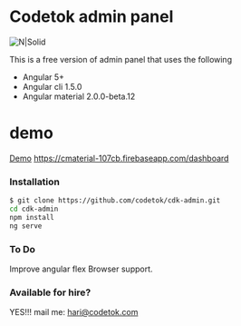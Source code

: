 # Codetok admin panel

![N|Solid](https://raw.githubusercontent.com/codetok/cdk-admin/master/src/assets/image.png)

This is a free version of admin panel that uses the following 

  - Angular 5+
  - Angular cli 1.5.0
  - Angular material 2.0.0-beta.12
  

# demo
  [Demo]
  https://cmaterial-107cb.firebaseapp.com/dashboard
  

### Installation

```sh
$ git clone https://github.com/codetok/cdk-admin.git
cd cdk-admin
npm install 
ng serve
```
### To Do
Improve angular flex 
Browser support. 

   [demo]: <https://cmaterial-107cb.firebaseapp.com/dashboard>
  
  
  ### Available for hire?
  YES!!! 
  mail me: hari@codetok.com
  
  
